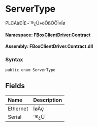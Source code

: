 # ServerType

PLCÀàÐÍ£¬´®¿Ú»òÕßÒÔÌ«Íø

#### **Namespace**: [FBoxClientDriver.Contract](https://docs.flexem.net/fbox/zh-cn/sdk/FBoxClientDriver.Contract.html)

#### **Assembly**: FBoxClientDriver.Contract.dll

### Syntax <a id="FBoxClientDriver_Contract_ServerType_syntax"></a>

```text
public enum ServerType
```

## Fields <a id="fields"></a>

| Name | Description |
| :--- | :--- |
| Ethernet | ÍøÂç |
| Serial | ´®¿Ú |

